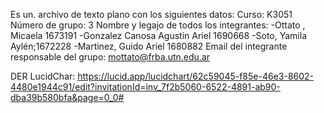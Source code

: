 Es un. archivo de texto plano con los siguientes datos:
Curso: K3051
Número de grupo: 3 
Nombre y legajo de todos los integrantes:
-Ottato , Micaela 1673191
-Gonzalez Canosa Agustin Ariel 1690668
-Soto, Yamila Aylén;1672228
-Martinez, Guido Ariel 1680882
Email del integrante responsable del grupo: mottato@frba.utn.edu.ar


DER LucidChar: https://lucid.app/lucidchart/62c59045-f85e-46e3-8602-4480e1944c91/edit?invitationId=inv_7f2b5060-6522-4891-ab90-dba39b580bfa&page=0_0#
